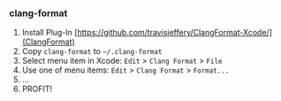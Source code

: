 ### clang-format

1. Install Plug-In [https://github.com/travisjeffery/ClangFormat-Xcode/](ClangFormat)
2. Copy `clang-format` to `~/.clang-format`
3. Select menu item in Xcode: `Edit` > `Clang Format` > `File`
4. Use one of menu items: `Edit` > `Clang Format` > `Format...`
5. ...
6. PROFIT!
